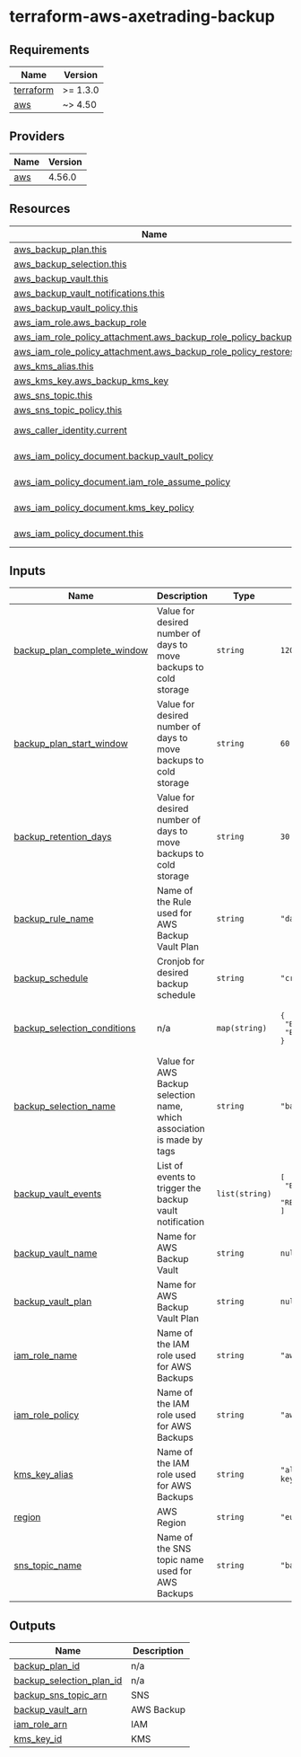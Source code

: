 # terraform-aws-axetrading-backup
<!-- BEGIN_TF_DOCS -->
## Requirements

| Name | Version |
|------|---------|
| <a name="requirement_terraform"></a> [terraform](#requirement\_terraform) | >= 1.3.0 |
| <a name="requirement_aws"></a> [aws](#requirement\_aws) | ~> 4.50 |

## Providers

| Name | Version |
|------|---------|
| <a name="provider_aws"></a> [aws](#provider\_aws) | 4.56.0 |

## Resources

| Name | Type |
|------|------|
| [aws_backup_plan.this](https://registry.terraform.io/providers/hashicorp/aws/latest/docs/resources/backup_plan) | resource |
| [aws_backup_selection.this](https://registry.terraform.io/providers/hashicorp/aws/latest/docs/resources/backup_selection) | resource |
| [aws_backup_vault.this](https://registry.terraform.io/providers/hashicorp/aws/latest/docs/resources/backup_vault) | resource |
| [aws_backup_vault_notifications.this](https://registry.terraform.io/providers/hashicorp/aws/latest/docs/resources/backup_vault_notifications) | resource |
| [aws_backup_vault_policy.this](https://registry.terraform.io/providers/hashicorp/aws/latest/docs/resources/backup_vault_policy) | resource |
| [aws_iam_role.aws_backup_role](https://registry.terraform.io/providers/hashicorp/aws/latest/docs/resources/iam_role) | resource |
| [aws_iam_role_policy_attachment.aws_backup_role_policy_backup](https://registry.terraform.io/providers/hashicorp/aws/latest/docs/resources/iam_role_policy_attachment) | resource |
| [aws_iam_role_policy_attachment.aws_backup_role_policy_restores](https://registry.terraform.io/providers/hashicorp/aws/latest/docs/resources/iam_role_policy_attachment) | resource |
| [aws_kms_alias.this](https://registry.terraform.io/providers/hashicorp/aws/latest/docs/resources/kms_alias) | resource |
| [aws_kms_key.aws_backup_kms_key](https://registry.terraform.io/providers/hashicorp/aws/latest/docs/resources/kms_key) | resource |
| [aws_sns_topic.this](https://registry.terraform.io/providers/hashicorp/aws/latest/docs/resources/sns_topic) | resource |
| [aws_sns_topic_policy.this](https://registry.terraform.io/providers/hashicorp/aws/latest/docs/resources/sns_topic_policy) | resource |
| [aws_caller_identity.current](https://registry.terraform.io/providers/hashicorp/aws/latest/docs/data-sources/caller_identity) | data source |
| [aws_iam_policy_document.backup_vault_policy](https://registry.terraform.io/providers/hashicorp/aws/latest/docs/data-sources/iam_policy_document) | data source |
| [aws_iam_policy_document.iam_role_assume_policy](https://registry.terraform.io/providers/hashicorp/aws/latest/docs/data-sources/iam_policy_document) | data source |
| [aws_iam_policy_document.kms_key_policy](https://registry.terraform.io/providers/hashicorp/aws/latest/docs/data-sources/iam_policy_document) | data source |
| [aws_iam_policy_document.this](https://registry.terraform.io/providers/hashicorp/aws/latest/docs/data-sources/iam_policy_document) | data source |

## Inputs

| Name | Description | Type | Default | Required |
|------|-------------|------|---------|:--------:|
| <a name="input_backup_plan_complete_window"></a> [backup\_plan\_complete\_window](#input\_backup\_plan\_complete\_window) | Value for desired number of days to move backups to cold storage | `string` | `120` | no |
| <a name="input_backup_plan_start_window"></a> [backup\_plan\_start\_window](#input\_backup\_plan\_start\_window) | Value for desired number of days to move backups to cold storage | `string` | `60` | no |
| <a name="input_backup_retention_days"></a> [backup\_retention\_days](#input\_backup\_retention\_days) | Value for desired number of days to move backups to cold storage | `string` | `30` | no |
| <a name="input_backup_rule_name"></a> [backup\_rule\_name](#input\_backup\_rule\_name) | Name of the Rule used for AWS Backup Vault Plan | `string` | `"daily-backup"` | no |
| <a name="input_backup_schedule"></a> [backup\_schedule](#input\_backup\_schedule) | Cronjob for desired backup schedule | `string` | `"cron(21 15 * * ? *)"` | no |
| <a name="input_backup_selection_conditions"></a> [backup\_selection\_conditions](#input\_backup\_selection\_conditions) | n/a | `map(string)` | <pre>{<br>  "Backup": null,<br>  "Environment": null<br>}</pre> | no |
| <a name="input_backup_selection_name"></a> [backup\_selection\_name](#input\_backup\_selection\_name) | Value for AWS Backup selection name, which association is made by tags | `string` | `"backup-selection"` | no |
| <a name="input_backup_vault_events"></a> [backup\_vault\_events](#input\_backup\_vault\_events) | List of events to trigger the backup vault notification | `list(string)` | <pre>[<br>  "BACKUP_JOB_STARTED",<br>  "RESTORE_JOB_COMPLETED"<br>]</pre> | no |
| <a name="input_backup_vault_name"></a> [backup\_vault\_name](#input\_backup\_vault\_name) | Name for AWS Backup Vault | `string` | `null` | no |
| <a name="input_backup_vault_plan"></a> [backup\_vault\_plan](#input\_backup\_vault\_plan) | Name for AWS Backup Vault Plan | `string` | `null` | no |
| <a name="input_iam_role_name"></a> [iam\_role\_name](#input\_iam\_role\_name) | Name of the IAM role used for AWS Backups | `string` | `"aws-backup-role"` | no |
| <a name="input_iam_role_policy"></a> [iam\_role\_policy](#input\_iam\_role\_policy) | Name of the IAM role used for AWS Backups | `string` | `"aws-backup-policy"` | no |
| <a name="input_kms_key_alias"></a> [kms\_key\_alias](#input\_kms\_key\_alias) | Name of the IAM role used for AWS Backups | `string` | `"alias/aws-backup-key"` | no |
| <a name="input_region"></a> [region](#input\_region) | AWS Region | `string` | `"eu-west-2"` | no |
| <a name="input_sns_topic_name"></a> [sns\_topic\_name](#input\_sns\_topic\_name) | Name of the SNS topic name used for AWS Backups | `string` | `"backup-vault-events"` | no |

## Outputs

| Name | Description |
|------|-------------|
| <a name="output_backup_plan_id"></a> [backup\_plan\_id](#output\_backup\_plan\_id) | n/a |
| <a name="output_backup_selection_plan_id"></a> [backup\_selection\_plan\_id](#output\_backup\_selection\_plan\_id) | n/a |
| <a name="output_backup_sns_topic_arn"></a> [backup\_sns\_topic\_arn](#output\_backup\_sns\_topic\_arn) | SNS |
| <a name="output_backup_vault_arn"></a> [backup\_vault\_arn](#output\_backup\_vault\_arn) | AWS Backup |
| <a name="output_iam_role_arn"></a> [iam\_role\_arn](#output\_iam\_role\_arn) | IAM |
| <a name="output_kms_key_id"></a> [kms\_key\_id](#output\_kms\_key\_id) | KMS |
<!-- END_TF_DOCS -->